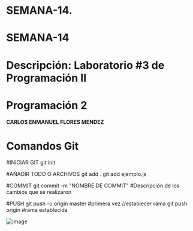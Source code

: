 # SEMANA-14.
# SEMANA-14
# Descripción: Laboratorio #3 de Programación II
# Programación 2

**CARLOS ENMANUEL FLORES MENDEZ**

# Comandos Git


#INICIAR GIT
git init

#AÑADIR TODO O ARCHIVOS
git add . 
git add ejemplo.js

#COMMIT
git commit -m "NOMBRE DE COMMIT" #Descripción de los cambios que se realizaron


#PUSH
git push -u origin master #primera vez //establecer rama
git push origin #rama establecida

![image](https://github.com/user-attachments/assets/ec947201-f990-4b37-87ee-158294db9118)
